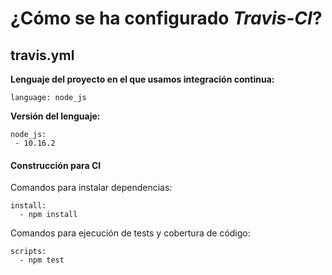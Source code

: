 # ¿Cómo se ha configurado *Travis-CI*?

## travis.yml

**Lenguaje del proyecto en el que usamos integración continua:**

    language: node_js

**Versión del lenguaje:**

    node_js:
     - 10.16.2

#### Construcción para CI

Comandos para instalar dependencias:

    install:    
      - npm install

Comandos para ejecución de tests y cobertura de código:

    scripts:    
      - npm test
